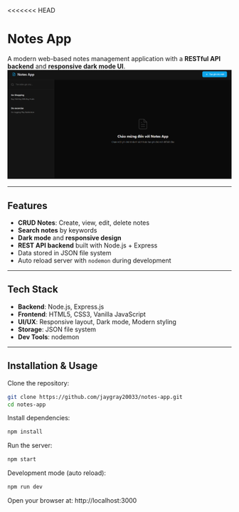 <<<<<<< HEAD
# Notes App

A modern web-based notes management application with a **RESTful API backend** and **responsive dark mode UI**.  
![alt text](image.png)

---

## Features

- **CRUD Notes**: Create, view, edit, delete notes
- **Search notes** by keywords
- **Dark mode** and **responsive design**
- **REST API backend** built with Node.js + Express
- Data stored in JSON file system
- Auto reload server with `nodemon` during development

---

## Tech Stack

- **Backend**: Node.js, Express.js
- **Frontend**: HTML5, CSS3, Vanilla JavaScript
- **UI/UX**: Responsive layout, Dark mode, Modern styling
- **Storage**: JSON file system
- **Dev Tools**: nodemon

---

## Installation & Usage

Clone the repository:

```bash
git clone https://github.com/jaygray20033/notes-app.git
cd notes-app
```

Install dependencies:

```bash
npm install
```

Run the server:

```bash
npm start
```

Development mode (auto reload):

```bash
npm run dev
```

Open your browser at: http://localhost:3000

